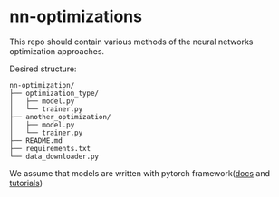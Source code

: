 # nn-optimizations

This repo should contain various methods of the neural networks optimization approaches.

Desired structure:
```
nn-optimization/
├── optimization_type/
│   ├── model.py
│   └── trainer.py
├── another_optimization/
│   ├── model.py
│   └── trainer.py
├── README.md
├── requirements.txt
└── data_downloader.py
```

We assume that models are written with pytorch framework([docs](http://pytorch.org/docs/master/) and [tutorials](http://pytorch.org/tutorials/))
